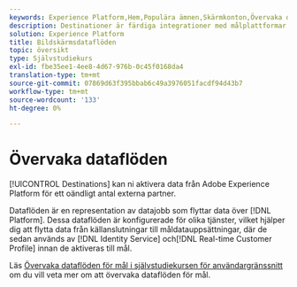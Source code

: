 ```yaml
---
keywords: Experience Platform,Hem,Populära ämnen,Skärmkonton,Övervaka dataflöden,Dataflöden,Destinationer
description: Destinationer är färdiga integrationer med målplattformar som möjliggör smidig aktivering av data från Adobe Experience Platform. Ni kan använda destinationer för att aktivera kända och okända data för flerkanalskampanjer, e-postkampanjer, riktad reklam och många andra användningsfall.
solution: Experience Platform
title: Bildskärmsdataflöden
topic: översikt
type: Självstudiekurs
exl-id: fbe35ee1-4ee8-4d67-976b-0c45f0168da4
translation-type: tm+mt
source-git-commit: 07869d63f395bbab6c49a3976051facdf94d43b7
workflow-type: tm+mt
source-wordcount: '133'
ht-degree: 0%

---
```


# Övervaka dataflöden

[!UICONTROL Destinations] kan ni aktivera data från Adobe Experience Platform för ett oändligt antal externa partner.

Dataflöden är en representation av datajobb som flyttar data över [!DNL Platform]. Dessa dataflöden är konfigurerade för olika tjänster, vilket hjälper dig att flytta data från källanslutningar till måldatauppsättningar, där de sedan används av [!DNL Identity Service] och[!DNL Real-time Customer Profile] innan de aktiveras till mål.

Läs [Övervaka dataflöden för mål i självstudiekursen för användargränssnitt](../../dataflows/ui/monitor-destinations.md) om du vill veta mer om att övervaka dataflöden för mål.
